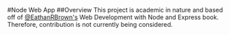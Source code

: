 #Node Web App
##Overview
This project is academic in nature and based off of [@EathanRBrown's](https://github.com/EthanRBrown) Web Development with Node and Express book. Therefore, contribution is not currently being considered.